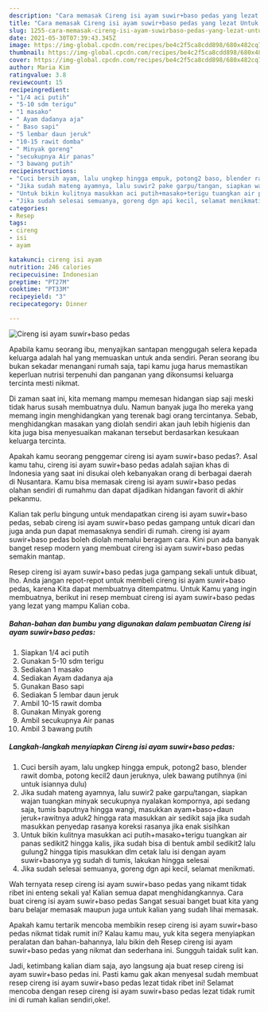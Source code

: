 ```yaml
---
description: "Cara memasak Cireng isi ayam suwir+baso pedas yang lezat Untuk Jualan"
title: "Cara memasak Cireng isi ayam suwir+baso pedas yang lezat Untuk Jualan"
slug: 1255-cara-memasak-cireng-isi-ayam-suwirbaso-pedas-yang-lezat-untuk-jualan
date: 2021-05-30T07:39:43.345Z
image: https://img-global.cpcdn.com/recipes/be4c2f5ca8cdd898/680x482cq70/cireng-isi-ayam-suwirbaso-pedas-foto-resep-utama.jpg
thumbnail: https://img-global.cpcdn.com/recipes/be4c2f5ca8cdd898/680x482cq70/cireng-isi-ayam-suwirbaso-pedas-foto-resep-utama.jpg
cover: https://img-global.cpcdn.com/recipes/be4c2f5ca8cdd898/680x482cq70/cireng-isi-ayam-suwirbaso-pedas-foto-resep-utama.jpg
author: Maria Kim
ratingvalue: 3.8
reviewcount: 15
recipeingredient:
- "1/4 aci putih"
- "5-10 sdm terigu"
- "1 masako"
- " Ayam dadanya aja"
- " Baso sapi"
- "5 lembar daun jeruk"
- "10-15 rawit domba"
- " Minyak goreng"
- "secukupnya Air panas"
- "3 bawang putih"
recipeinstructions:
- "Cuci bersih ayam, lalu ungkep hingga empuk, potong2 baso, blender rawit domba, potong kecil2 daun jeruknya, ulek bawang putihnya (ini untuk isiannya dulu)"
- "Jika sudah mateng ayamnya, lalu suwir2 pake garpu/tangan, siapkan wajan tuangkan minyak secukupnya nyalakan kompornya, api sedang saja, tumis baputnya hingga wangi, masukkan ayam+baso+daun jeruk+rawitnya aduk2 hingga rata masukkan air sedikit saja jika sudah masukkan penyedap rasanya koreksi rasanya jika enak sisihkan"
- "Untuk bikin kulitnya masukkan aci putih+masako+terigu tuangkan air panas sedikit2 hingga kalis, jika sudah bisa di bentuk ambil sedikit2 lalu gulung2 hingga tipis masukkan dlm cetak lalu isi dengan ayam suwir+basonya yg sudah di tumis, lakukan hingga selesai"
- "Jika sudah selesai semuanya, goreng dgn api kecil, selamat menikmati."
categories:
- Resep
tags:
- cireng
- isi
- ayam

katakunci: cireng isi ayam 
nutrition: 246 calories
recipecuisine: Indonesian
preptime: "PT27M"
cooktime: "PT33M"
recipeyield: "3"
recipecategory: Dinner

---
```



![Cireng isi ayam suwir+baso pedas](https://img-global.cpcdn.com/recipes/be4c2f5ca8cdd898/680x482cq70/cireng-isi-ayam-suwirbaso-pedas-foto-resep-utama.jpg)

Apabila kamu seorang ibu, menyajikan santapan menggugah selera kepada keluarga adalah hal yang memuaskan untuk anda sendiri. Peran seorang ibu bukan sekadar menangani rumah saja, tapi kamu juga harus memastikan keperluan nutrisi terpenuhi dan panganan yang dikonsumsi keluarga tercinta mesti nikmat.

Di zaman  saat ini, kita memang mampu memesan hidangan siap saji meski tidak harus susah membuatnya dulu. Namun banyak juga lho mereka yang memang ingin menghidangkan yang terenak bagi orang tercintanya. Sebab, menghidangkan masakan yang diolah sendiri akan jauh lebih higienis dan kita juga bisa menyesuaikan makanan tersebut berdasarkan kesukaan keluarga tercinta. 



Apakah kamu seorang penggemar cireng isi ayam suwir+baso pedas?. Asal kamu tahu, cireng isi ayam suwir+baso pedas adalah sajian khas di Indonesia yang saat ini disukai oleh kebanyakan orang di berbagai daerah di Nusantara. Kamu bisa memasak cireng isi ayam suwir+baso pedas olahan sendiri di rumahmu dan dapat dijadikan hidangan favorit di akhir pekanmu.

Kalian tak perlu bingung untuk mendapatkan cireng isi ayam suwir+baso pedas, sebab cireng isi ayam suwir+baso pedas gampang untuk dicari dan juga anda pun dapat memasaknya sendiri di rumah. cireng isi ayam suwir+baso pedas boleh diolah memalui beragam cara. Kini pun ada banyak banget resep modern yang membuat cireng isi ayam suwir+baso pedas semakin mantap.

Resep cireng isi ayam suwir+baso pedas juga gampang sekali untuk dibuat, lho. Anda jangan repot-repot untuk membeli cireng isi ayam suwir+baso pedas, karena Kita dapat membuatnya ditempatmu. Untuk Kamu yang ingin membuatnya, berikut ini resep membuat cireng isi ayam suwir+baso pedas yang lezat yang mampu Kalian coba.

<!--inarticleads1-->

##### Bahan-bahan dan bumbu yang digunakan dalam pembuatan Cireng isi ayam suwir+baso pedas:

1. Siapkan 1/4 aci putih
1. Gunakan 5-10 sdm terigu
1. Sediakan 1 masako
1. Sediakan  Ayam dadanya aja
1. Gunakan  Baso sapi
1. Sediakan 5 lembar daun jeruk
1. Ambil 10-15 rawit domba
1. Gunakan  Minyak goreng
1. Ambil secukupnya Air panas
1. Ambil 3 bawang putih




<!--inarticleads2-->

##### Langkah-langkah menyiapkan Cireng isi ayam suwir+baso pedas:

1. Cuci bersih ayam, lalu ungkep hingga empuk, potong2 baso, blender rawit domba, potong kecil2 daun jeruknya, ulek bawang putihnya (ini untuk isiannya dulu)
1. Jika sudah mateng ayamnya, lalu suwir2 pake garpu/tangan, siapkan wajan tuangkan minyak secukupnya nyalakan kompornya, api sedang saja, tumis baputnya hingga wangi, masukkan ayam+baso+daun jeruk+rawitnya aduk2 hingga rata masukkan air sedikit saja jika sudah masukkan penyedap rasanya koreksi rasanya jika enak sisihkan
1. Untuk bikin kulitnya masukkan aci putih+masako+terigu tuangkan air panas sedikit2 hingga kalis, jika sudah bisa di bentuk ambil sedikit2 lalu gulung2 hingga tipis masukkan dlm cetak lalu isi dengan ayam suwir+basonya yg sudah di tumis, lakukan hingga selesai
1. Jika sudah selesai semuanya, goreng dgn api kecil, selamat menikmati.




Wah ternyata resep cireng isi ayam suwir+baso pedas yang nikamt tidak ribet ini enteng sekali ya! Kalian semua dapat menghidangkannya. Cara buat cireng isi ayam suwir+baso pedas Sangat sesuai banget buat kita yang baru belajar memasak maupun juga untuk kalian yang sudah lihai memasak.

Apakah kamu tertarik mencoba membikin resep cireng isi ayam suwir+baso pedas nikmat tidak rumit ini? Kalau kamu mau, yuk kita segera menyiapkan peralatan dan bahan-bahannya, lalu bikin deh Resep cireng isi ayam suwir+baso pedas yang nikmat dan sederhana ini. Sungguh taidak sulit kan. 

Jadi, ketimbang kalian diam saja, ayo langsung aja buat resep cireng isi ayam suwir+baso pedas ini. Pasti kamu gak akan menyesal sudah membuat resep cireng isi ayam suwir+baso pedas lezat tidak ribet ini! Selamat mencoba dengan resep cireng isi ayam suwir+baso pedas lezat tidak rumit ini di rumah kalian sendiri,oke!.

